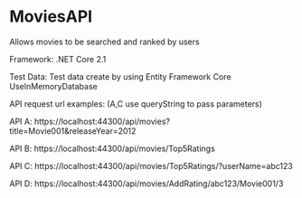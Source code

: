 # MoviesAPI
Allows movies to be searched and ranked by users

Framework:
.NET Core 2.1

Test Data:
Test data create by using Entity Framework Core UseInMemoryDatabase

API request url examples: (A,C use queryString to pass parameters)

API A: https://localhost:44300/api/movies?title=Movie001&releaseYear=2012

API B: https://localhost:44300/api/movies/Top5Ratings

API C: https://localhost:44300/api/movies/Top5Ratings/?userName=abc123

API D: https://localhost:44300/api/movies/AddRating/abc123/Movie001/3
